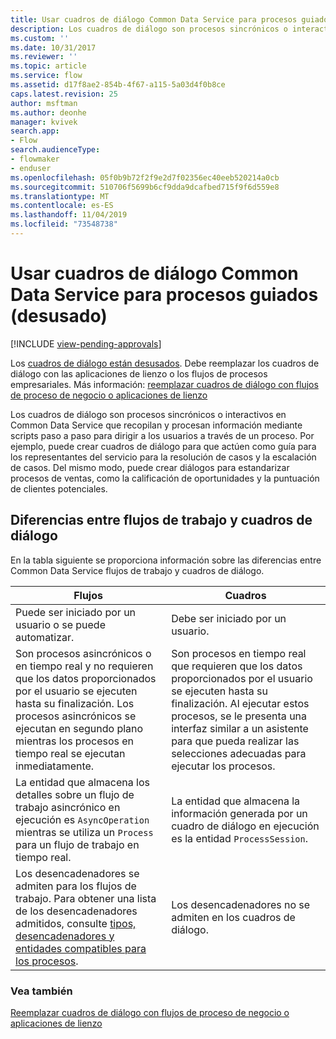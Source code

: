 ```yaml
---
title: Usar cuadros de diálogo Common Data Service para procesos guiados (desusado) | MicrosoftDocs
description: Los cuadros de diálogo son procesos sincrónicos o interactivos que recopilan y procesan información mediante scripts paso a paso para dirigir a los usuarios a través de un proceso.
ms.custom: ''
ms.date: 10/31/2017
ms.reviewer: ''
ms.topic: article
ms.service: flow
ms.assetid: d17f8ae2-854b-4f67-a115-5a03d4f0b8ce
caps.latest.revision: 25
author: msftman
ms.author: deonhe
manager: kvivek
search.app:
- Flow
search.audienceType:
- flowmaker
- enduser
ms.openlocfilehash: 05f0b9b72f2f9e2d7f02356ec40eeb520214a0cb
ms.sourcegitcommit: 510706f5699b6cf9dda9dcafbed715f9f6d559e8
ms.translationtype: MT
ms.contentlocale: es-ES
ms.lasthandoff: 11/04/2019
ms.locfileid: "73548738"
---
```

# <a name="use-common-data-service-dialogs-for-guided-processes-deprecated"></a>Usar cuadros de diálogo Common Data Service para procesos guiados (desusado)
[!INCLUDE [view-pending-approvals](includes/cc-rebrand.md)]

Los [cuadros de diálogo están desusados](/dynamics365/get-started/whats-new/customer-engagement/important-changes-coming#dialogs-are-deprecated). Debe reemplazar los cuadros de diálogo con las aplicaciones de lienzo o los flujos de procesos empresariales. Más información: [reemplazar cuadros de diálogo con flujos de proceso de negocio o aplicaciones de lienzo](replace-dialogs.md) 

Los cuadros de diálogo son procesos sincrónicos o interactivos en Common Data Service que recopilan y procesan información mediante scripts paso a paso para dirigir a los usuarios a través de un proceso. Por ejemplo, puede crear cuadros de diálogo para que actúen como guía para los representantes del servicio para la resolución de casos y la escalación de casos. Del mismo modo, puede crear diálogos para estandarizar procesos de ventas, como la calificación de oportunidades y la puntuación de clientes potenciales.

## <a name="differences-between-workflows-and-dialogs"></a>Diferencias entre flujos de trabajo y cuadros de diálogo

En la tabla siguiente se proporciona información sobre las diferencias entre Common Data Service flujos de trabajo y cuadros de diálogo.  


| Flujos     |    Cuadros      |
|---------------|--------------|
|                                                                                                  Puede ser iniciado por un usuario o se puede automatizar.                                                                                                   |                                                                                          Debe ser iniciado por un usuario.                                                                                          |
|                                  Son procesos asincrónicos o en tiempo real y no requieren que los datos proporcionados por el usuario se ejecuten hasta su finalización. Los procesos asincrónicos se ejecutan en segundo plano mientras los procesos en tiempo real se ejecutan inmediatamente.                                   | Son procesos en tiempo real que requieren que los datos proporcionados por el usuario se ejecuten hasta su finalización. Al ejecutar estos procesos, se le presenta una interfaz similar a un asistente para que pueda realizar las selecciones adecuadas para ejecutar los procesos. |
|                                                    La entidad que almacena los detalles sobre un flujo de trabajo asincrónico en ejecución es `AsyncOperation` mientras se utiliza un `Process` para un flujo de trabajo en tiempo real.                                                     |                                                       La entidad que almacena la información generada por un cuadro de diálogo en ejecución es la entidad `ProcessSession`.                                                       |
|                  Los desencadenadores se admiten para los flujos de trabajo. Para obtener una lista de los desencadenadores admitidos, consulte [tipos, desencadenadores y entidades compatibles para los procesos](/dynamics365/customer-engagement/developer/supported-types-triggers-entities-actions-processes).                   |                                                                                   Los desencadenadores no se admiten en los cuadros de diálogo.                                                                                    |
  
### <a name="see-also"></a>Vea también
[Reemplazar cuadros de diálogo con flujos de proceso de negocio o aplicaciones de lienzo](replace-dialogs.md)
